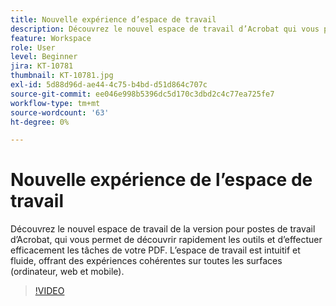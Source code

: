 ```yaml
---
title: Nouvelle expérience d’espace de travail
description: Découvrez le nouvel espace de travail d’Acrobat qui vous permet de découvrir rapidement les outils et d’effectuer efficacement les tâches de votre PDF
feature: Workspace
role: User
level: Beginner
jira: KT-10781
thumbnail: KT-10781.jpg
exl-id: 5d88d96d-ae44-4c75-b4bd-d51d864c707c
source-git-commit: ee046e998b5396dc5d170c3dbd2c4c77ea725fe7
workflow-type: tm+mt
source-wordcount: '63'
ht-degree: 0%

---
```


# Nouvelle expérience de l’espace de travail

Découvrez le nouvel espace de travail de la version pour postes de travail d’Acrobat, qui vous permet de découvrir rapidement les outils et d’effectuer efficacement les tâches de votre PDF. L’espace de travail est intuitif et fluide, offrant des expériences cohérentes sur toutes les surfaces (ordinateur, web et mobile).

>[!VIDEO](https://video.tv.adobe.com/v/345949?quality=12&learn=on&hidetitle=true)
